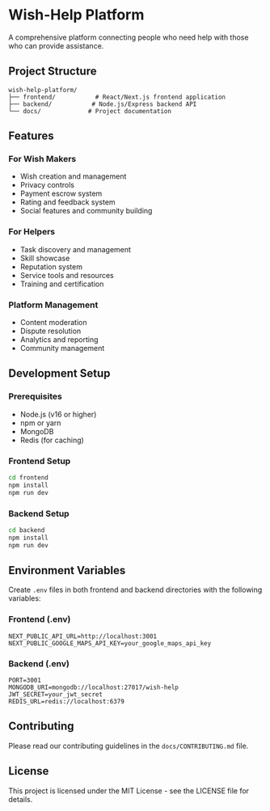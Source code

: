 # Wish-Help Platform

A comprehensive platform connecting people who need help with those who can provide assistance.

## Project Structure

```
wish-help-platform/
├── frontend/           # React/Next.js frontend application
├── backend/           # Node.js/Express backend API
└── docs/             # Project documentation
```

## Features

### For Wish Makers
- Wish creation and management
- Privacy controls
- Payment escrow system
- Rating and feedback system
- Social features and community building

### For Helpers
- Task discovery and management
- Skill showcase
- Reputation system
- Service tools and resources
- Training and certification

### Platform Management
- Content moderation
- Dispute resolution
- Analytics and reporting
- Community management

## Development Setup

### Prerequisites
- Node.js (v16 or higher)
- npm or yarn
- MongoDB
- Redis (for caching)

### Frontend Setup
```bash
cd frontend
npm install
npm run dev
```

### Backend Setup
```bash
cd backend
npm install
npm run dev
```

## Environment Variables

Create `.env` files in both frontend and backend directories with the following variables:

### Frontend (.env)
```
NEXT_PUBLIC_API_URL=http://localhost:3001
NEXT_PUBLIC_GOOGLE_MAPS_API_KEY=your_google_maps_api_key
```

### Backend (.env)
```
PORT=3001
MONGODB_URI=mongodb://localhost:27017/wish-help
JWT_SECRET=your_jwt_secret
REDIS_URL=redis://localhost:6379
```

## Contributing

Please read our contributing guidelines in the `docs/CONTRIBUTING.md` file.

## License

This project is licensed under the MIT License - see the LICENSE file for details.
